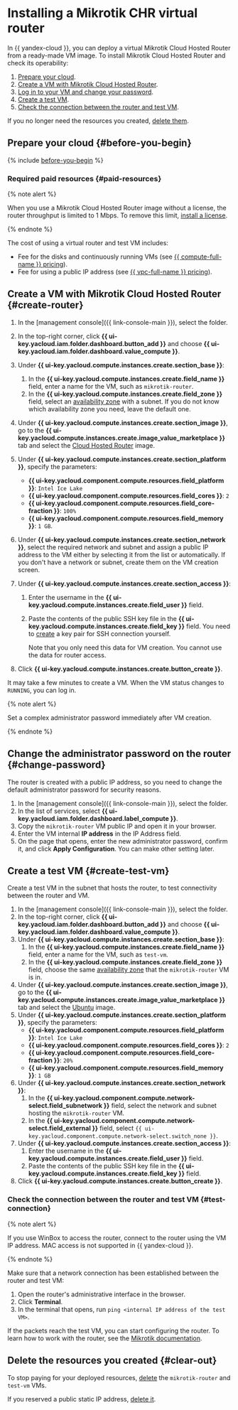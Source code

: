 # Installing a Mikrotik CHR virtual router

In {{ yandex-cloud }}, you can deploy a virtual Mikrotik Cloud Hosted Router from a ready-made VM image. To install Mikrotik Cloud Hosted Router and check its operability:

1. [Prepare your cloud](#before-you-begin).
1. [Create a VM with Mikrotik Cloud Hosted Router](#create-router).
1. [Log in to your VM and change your password](#change-password).
1. [Create a test VM](#create-test-vm).
1. [Check the connection between the router and test VM](#test-connection).

If you no longer need the resources you created, [delete them](#clear-out).

## Prepare your cloud {#before-you-begin}

{% include [before-you-begin](../_tutorials_includes/before-you-begin.md) %}


### Required paid resources {#paid-resources}

{% note alert %}

When you use a Mikrotik Cloud Hosted Router image without a license, the router throughput is limited to 1 Mbps. To remove this limit, [install a license](https://wiki.mikrotik.com/wiki/Manual:CHR#CHR_Licensing).

{% endnote %}

The cost of using a virtual router and test VM includes:

* Fee for the disks and continuously running VMs (see [{{ compute-full-name }} pricing](../../compute/pricing.md)).
* Fee for using a public IP address (see [{{ vpc-full-name }} pricing](../../vpc/pricing.md)).


## Create a VM with Mikrotik Cloud Hosted Router {#create-router}

1. In the [management console]({{ link-console-main }}), select the folder.
1. In the top-right corner, click **{{ ui-key.yacloud.iam.folder.dashboard.button_add }}** and choose **{{ ui-key.yacloud.iam.folder.dashboard.value_compute }}**.
1. Under **{{ ui-key.yacloud.compute.instances.create.section_base }}**:
   1. In the **{{ ui-key.yacloud.compute.instances.create.field_name }}** field, enter a name for the VM, such as `mikrotik-router`.
   1. In the **{{ ui-key.yacloud.compute.instances.create.field_zone }}** field, select an [availability zone](../../overview/concepts/geo-scope.md) with a subnet. If you do not know which availability zone you need, leave the default one.
1. Under **{{ ui-key.yacloud.compute.instances.create.section_image }}**, go to the **{{ ui-key.yacloud.compute.instances.create.image_value_marketplace }}** tab and select the [Cloud Hosted Router](/marketplace/products/yc/cloud-hosted-router) image.
1. Under **{{ ui-key.yacloud.compute.instances.create.section_platform }}**, specify the parameters:
   * **{{ ui-key.yacloud.component.compute.resources.field_platform }}**: `Intel Ice Lake`
   * **{{ ui-key.yacloud.component.compute.resources.field_cores }}**: `2`
   * **{{ ui-key.yacloud.component.compute.resources.field_core-fraction }}**: `100%`
   * **{{ ui-key.yacloud.component.compute.resources.field_memory }}**: `1 GB`.
1. Under **{{ ui-key.yacloud.compute.instances.create.section_network }}**, select the required network and subnet and assign a public IP address to the VM either by selecting it from the list or automatically. If you don't have a network or subnet, create them on the VM creation screen.
1. Under **{{ ui-key.yacloud.compute.instances.create.section_access }}**:
   1. Enter the username in the **{{ ui-key.yacloud.compute.instances.create.field_user }}** field.
   1. Paste the contents of the public SSH key file in the **{{ ui-key.yacloud.compute.instances.create.field_key }}** field. You need to [create](../../compute/operations/vm-connect/ssh.md#creating-ssh-keys) a key pair for SSH connection yourself.

      Note that you only need this data for VM creation. You cannot use the data for router access.

1. Click **{{ ui-key.yacloud.compute.instances.create.button_create }}**.

It may take a few minutes to create a VM. When the VM status changes to `RUNNING`, you can log in.

{% note alert %}

Set a complex administrator password immediately after VM creation.

{% endnote %}

## Change the administrator password on the router {#change-password}

The router is created with a public IP address, so you need to change the default administrator password for security reasons.

1. In the [management console]({{ link-console-main }}), select the folder.
1. In the list of services, select **{{ ui-key.yacloud.iam.folder.dashboard.label_compute }}**.
1. Copy the `mikrotik-router` VM public IP and open it in your browser.
1. Enter the VM internal **IP address** in the IP Address field.
1. On the page that opens, enter the new administrator password, confirm it, and click **Apply Configuration**. You can make other setting later.

## Create a test VM {#create-test-vm}

Create a test VM in the subnet that hosts the router, to test connectivity between the router and VM.

1. In the [management console]({{ link-console-main }}), select the folder.
1. In the top-right corner, click **{{ ui-key.yacloud.iam.folder.dashboard.button_add }}** and choose **{{ ui-key.yacloud.iam.folder.dashboard.value_compute }}**.
1. Under **{{ ui-key.yacloud.compute.instances.create.section_base }}**:
   1. In the **{{ ui-key.yacloud.compute.instances.create.field_name }}** field, enter a name for the VM, such as `test-vm`.
   1. In the **{{ ui-key.yacloud.compute.instances.create.field_zone }}** field, choose the same [availability zone](../../overview/concepts/geo-scope.md) that the `mikrotik-router` VM is in.
1. Under **{{ ui-key.yacloud.compute.instances.create.section_image }}**, go to the **{{ ui-key.yacloud.compute.instances.create.image_value_marketplace }}** tab and select the [Ubuntu](/marketplace?tab=software&search=Ubuntu&categories=os) image.
1. Under **{{ ui-key.yacloud.compute.instances.create.section_platform }}**, specify the parameters:
   * **{{ ui-key.yacloud.component.compute.resources.field_platform }}**: `Intel Ice Lake`
   * **{{ ui-key.yacloud.component.compute.resources.field_cores }}**: `2`
   * **{{ ui-key.yacloud.component.compute.resources.field_core-fraction }}**: `20%`
   * **{{ ui-key.yacloud.component.compute.resources.field_memory }}**: `1 GB`
1. Under **{{ ui-key.yacloud.compute.instances.create.section_network }}**:
   1. In the **{{ ui-key.yacloud.component.compute.network-select.field_subnetwork }}** field, select the network and subnet hosting the `mikrotik-router` VM.
   1. In the **{{ ui-key.yacloud.component.compute.network-select.field_external }}** field, select `{{ ui-key.yacloud.component.compute.network-select.switch_none }}`.
1. Under **{{ ui-key.yacloud.compute.instances.create.section_access }}**:
   1. Enter the username in the **{{ ui-key.yacloud.compute.instances.create.field_user }}** field.
   1. Paste the contents of the public SSH key file in the **{{ ui-key.yacloud.compute.instances.create.field_key }}** field.
1. Click **{{ ui-key.yacloud.compute.instances.create.button_create }}**.

### Check the connection between the router and test VM {#test-connection}

{% note alert %}

If you use WinBox to access the router, connect to the router using the VM IP address. MAC access is not supported in {{ yandex-cloud }}.

{% endnote %}

Make sure that a network connection has been established between the router and test VM:

1. Open the router's administrative interface in the browser.
1. Click **Terminal**.
1. In the terminal that opens, run `ping <internal IP address of the test VM>`.

If the packets reach the test VM, you can start configuring the router. To learn how to work with the router, see the [Mikrotik documentation](https://wiki.mikrotik.com/wiki/Main_Page).

## Delete the resources you created {#clear-out}

To stop paying for your deployed resources, [delete](../../compute/operations/vm-control/vm-delete.md) the `mikrotik-router` and `test-vm` VMs.

If you reserved a public static IP address, [delete it](../../vpc/operations/address-delete.md).
